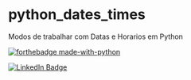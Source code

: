 # python_dates_times
Modos de trabalhar com Datas e Horarios em Python

[![forthebadge made-with-python](http://ForTheBadge.com/images/badges/made-with-python.svg)](https://www.python.org/)

[![LinkedIn Badge](https://img.shields.io/badge/LinkedIn-Profile-informational?style=flat&logo=linkedin&logoColor=white&color=0D76A8)](https://www.linkedin.com/in/rafawainer/)
